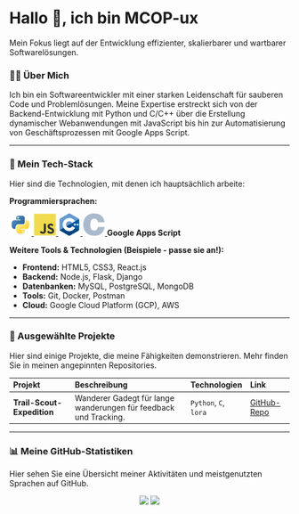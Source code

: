 # Hallo 👋, ich bin MCOP-ux

Mein Fokus liegt auf der Entwicklung effizienter, skalierbarer und wartbarer Softwarelösungen.


### 👨‍💻 Über Mich

Ich bin ein Softwareentwickler mit einer starken Leidenschaft für sauberen Code und Problemlösungen. Meine Expertise erstreckt sich von der Backend-Entwicklung mit Python und C/C++ über die Erstellung dynamischer Webanwendungen mit JavaScript bis hin zur Automatisierung von Geschäftsprozessen mit Google Apps Script.

---

### 🚀 Mein Tech-Stack

Hier sind die Technologien, mit denen ich hauptsächlich arbeite:

**Programmiersprachen:**
<p align="left">
    <a href="https://www.python.org" target="_blank" rel="noreferrer"> <img src="https://raw.githubusercontent.com/devicons/devicon/master/icons/python/python-original.svg" alt="python" width="40" height="40"/> </a>
    <a href="https://developer.mozilla.org/en-US/docs/Web/JavaScript" target="_blank" rel="noreferrer"> <img src="https://raw.githubusercontent.com/devicons/devicon/master/icons/javascript/javascript-original.svg" alt="javascript" width="40" height="40"/> </a>
    <a href="https://www.cplusplus.com/" target="_blank" rel="noreferrer"> <img src="https://raw.githubusercontent.com/devicons/devicon/master/icons/cplusplus/cplusplus-original.svg" alt="cplusplus" width="40" height="40"/> </a>
    <a href="https://www.cprogramming.com/" target="_blank" rel="noreferrer"> <img src="https://raw.githubusercontent.com/devicons/devicon/master/icons/c/c-original.svg" alt="c" width="40" height="40"/> </a>
    <strong>Google Apps Script</strong>
</p>

**Weitere Tools & Technologien (Beispiele - passe sie an!):**
* **Frontend:** HTML5, CSS3, React.js
* **Backend:** Node.js, Flask, Django
* **Datenbanken:** MySQL, PostgreSQL, MongoDB
* **Tools:** Git, Docker, Postman
* **Cloud:** Google Cloud Platform (GCP), AWS

---

### 🌟 Ausgewählte Projekte

Hier sind einige Projekte, die meine Fähigkeiten demonstrieren. Mehr finden Sie in meinen angepinnten Repositories.

| Projekt | Beschreibung | Technologien | Link |
| :--- | :--- | :--- | :--- |
| **Trail-Scout-Expedition** | Wanderer Gadegt für lange wanderungen für feedback und Tracking. | `Python`, `C`, `lora`| [GitHub-Repo](https://github.com/MCOP-ux/[Trail-Scout-Expedition]) |


---

### 📊 Meine GitHub-Statistiken

Hier sehen Sie eine Übersicht meiner Aktivitäten und meistgenutzten Sprachen auf GitHub.

<p align="center">
  <img height="180em" src="https://github-readme-stats.vercel.app/api?username=MCOP-ux&show_icons=true&theme=tokyonight&include_all_commits=true&count_private=true"/>
  <img height="180em" src="https://github-readme-stats.vercel.app/api/top-langs/?username=MCOP-ux&layout=compact&langs_count=8&theme=tokyonight"/>
</p>
